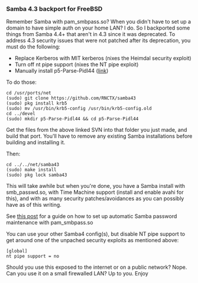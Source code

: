 ### Samba 4.3 backport for FreeBSD

Remember Samba with pam_smbpass.so?  When you didn't have to set up a domain to have simple auth on your home LAN?  I do.
So I backported some things from Samba 4.4+ that aren't in 4.3 since it was deprecated.  To address 4.3 security issues that
were not patched after its deprecation, you must do the following:

* Replace Kerberos with MIT kerberos (nixes the Heimdal security exploit)
* Turn off nt pipe support (nixes the NT pipe exploit)
* Manually install p5-Parse-Pidl44 ([link](https://svnweb.freebsd.org/ports/head/devel/p5-Parse-Pidl44/?pathrev=457765))

To do those:

```
cd /usr/ports/net
(sudo) git clone https://github.com/RNCTX/samba43
(sudo) pkg install krb5
(sudo) mv /usr/bin/krb5-config /usr/bin/krb5-config.old
cd ../devel
(sudo) mkdir p5-Parse-Pidl44 && cd p5-Parse-Pidl44
```

Get the files from the above linked SVN into that folder you just made, and build that port.  You'll have to remove any
existing Samba installations before building and installing it.

Then:

```
cd ../../net/samba43
(sudo) make install
(sudo) pkg lock samba43
```

This will take awhile but when you're done, you have a Samba install with smb_passwd.so, with Time Machine support (install
and enable avahi for this), and with as many security patches/avoidances as you can possibly have as of this writing.

See [this post](https://forums.freebsd.org/threads/howto-samba-with-pam_smbpass-using-your-system-account-with-samba.49581/) for a 
guide on how to set up automatic Samba password maintenance with pam_smbpass.so

You can use your other Samba4 config(s), but disable NT pipe support to get around one of the unpached security exploits as mentioned above:

```
[global]
nt pipe support = no
```

Should you use this exposed to the internet or on a public network?  Nope.  Can you use it on a small firewalled LAN? Up to you. Enjoy
